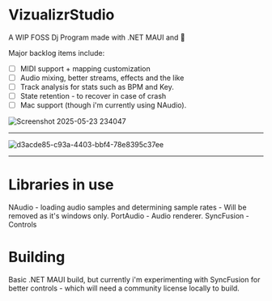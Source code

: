 # VizualizrStudio
A WIP FOSS Dj Program made with .NET MAUI and 💜

Major backlog items include:
 - [ ] MIDI support + mapping customization
 - [ ] Audio mixing, better streams, effects and the like
 - [ ] Track analysis for stats such as BPM and Key.
 - [ ] State retention - to recover in case of crash
 - [ ] Mac support (though i'm currently using NAudio).

![Screenshot 2025-05-23 234047](https://github.com/user-attachments/assets/95b53c89-acac-4e30-87b1-0b04e009407c)

---

![d3acde85-c93a-4403-bbf4-78e8395c37ee](https://github.com/user-attachments/assets/a39d6372-fc90-43a0-ae22-28b702bae367)


--- 
# Libraries in use
NAudio       -  loading audio samples and determining sample rates - Will be removed as it's windows only.
PortAudio    -  Audio renderer.
SyncFusion   -  Controls


# Building
Basic .NET MAUI build, but currently i'm experimenting with SyncFusion for better controls - which will need a community license locally to build.

